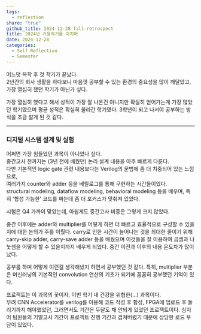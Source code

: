 ```yaml
---  
tags:  
  - reflection  
share: "true"  
github_title: 2024-12-28-fall-retrospect  
title: 2024년 가을학기를 마치며  
date: 2024-12-28  
categories:  
  - Self Reflection  
  - Semester  
---  
```

어느덧 복학 후 첫 학기가 끝났다.  
2년간의 회사 생활을 하다보니 마음껏 공부할 수 있는 환경의 중요성을 많이 깨달았고, 가장 열심히 했던 학기가 아닌가 싶다.  
  
가장 열심히 했다고 해서 성적이 가장 잘 나온건 아니지만 확실히 얻어가는게 가장 많았던 학기였으며 평균 성적은 확실히 올라간 학기였다. 3학년이 되고 나서야 공부하는 방식을 조금 알게 된 것 같다.  
  
---  
### 디지털 시스템 설계 및 실험  
  
어쩌면 가장 힘들었던 과목이 아니었나 싶다.  
중간고사 전까지는 (3년 전에 배웠던) 논리 설계 내용을 아주 빠르게 다룬다.  
다만 기본적인 logic gate 관련 내용보다는 Verilog의 문법에 좀 더 치중되어 있는 느낌으로,  
여러가지 counter와 adder 등을 베릴로그를 통해 구현하는 시간들이었다.  
structural modeling, dataflow modeling, behavioral modeling 등을 배우며, 특히 '합성 가능한' 코드를 짜는데 좀 더 포커스가 맞춰져 있었다.   
  
시험은 Q4 가까이 맞았는데, 아쉽게도 중간고사 비중은 그렇게 크지 않았다.   
  
중간 이후에는 adder와 multiplier를 어떻게 하면 더 빠르고 효율적으로 구성할 수 있을지에 대한 논의가 주를 이뤘다. carry로 인한 시간이 늘어나는 것을 최대한 줄이기 위해 carry-skip adder, carry-save adder 등을 배웠으며 이것들을 잘 이용하여 곱셈과 나눗셈을 어떻게 할 수 있을지까지 배우게 되었다. 중간 이전과 이후의 내용 온도차가 많이 났다.   
  
공부를 하며 어떻게 이런걸 생각해냈지 하면서 공부했던 것 같다. 특히, multiplier 부분은 머신러닝의 기본적인 convolution 연산의 기초가 되기에 꼼꼼히 공부했던 기억이 있다.    
  
프로젝트는 이 과목의 꽃이자, 이번 학기 내 건강을 위협한(...) 과목이다.  
무려 CNN Accelerator를 verilog를 이용해 코드 작성 후 합성, FPGA에 업로드 후 돌리기까지 해야했었던, 그러면서도 기간은 두달도 채 안되게 있었던 프로젝트이다. 심지어 팀원들의 기말고사 기간이 프로젝트 진행 기간과 겹쳐버렸기 때문에 상당한 로드 부담이 있었다. 